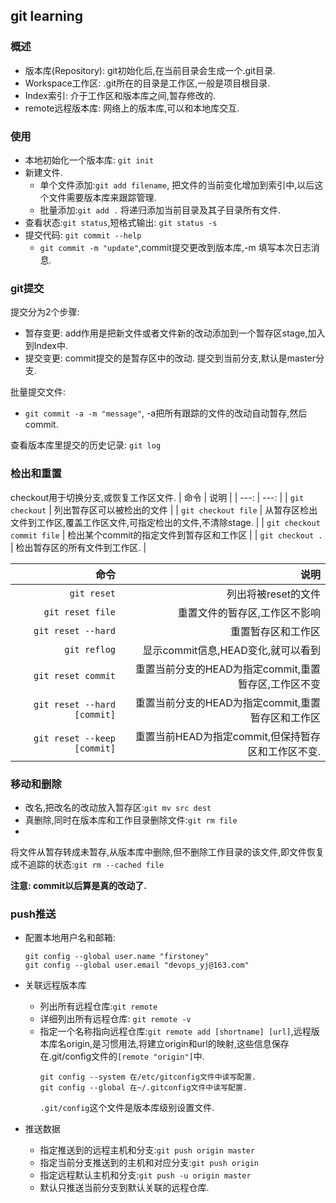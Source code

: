 ## git learning

### 概述
- 版本库(Repository): git初始化后,在当前目录会生成一个.git目录.
- Workspace工作区: .git所在的目录是工作区,一般是项目根目录.
- Index索引: 介于工作区和版本库之间,暂存修改的.
- remote远程版本库: 网络上的版本库,可以和本地库交互.

### 使用
- 本地初始化一个版本库: `git init`
- 新建文件.
  - 单个文件添加:`git add filename`, 把文件的当前变化增加到索引中,以后这个文件需要版本库来跟踪管理. 
  - 批量添加:`git add .` 将递归添加当前目录及其子目录所有文件.
- 查看状态:`git status`,短格式输出: `git status -s`
- 提交代码: `git commit --help`
  - `git commit -m "update"`,commit提交更改到版本库,-m 填写本次日志消息.

### git提交
提交分为2个步骤:
- 暂存变更: add作用是把新文件或者文件新的改动添加到一个暂存区stage,加入到Index中.
- 提交变更: commit提交的是暂存区中的改动. 提交到当前分支,默认是master分支.

批量提交文件:
- `git commit -a -m "message"`, -a把所有跟踪的文件的改动自动暂存,然后commit.


查看版本库里提交的历史记录: `git log`

### 检出和重置
checkout用于切换分支,或恢复工作区文件.
| 命令  | 说明  |
| ---: | ---: |
| `git checkout` | 列出暂存区可以被检出的文件 |
| `git checkout file` | 从暂存区检出文件到工作区,覆盖工作区文件,可指定检出的文件,不清除stage. |
| `git checkout commit file` | 检出某个commit的指定文件到暂存区和工作区 |
| `git checkout .` | 检出暂存区的所有文件到工作区. |


| 命令  | 说明  |
| ---: | ---: |
| `git reset` | 列出将被reset的文件 |
| `git reset file` | 重置文件的暂存区,工作区不影响 |
| `git reset --hard` | 重置暂存区和工作区 |
| `git reflog` | 显示commit信息,HEAD变化,就可以看到 |
| `git reset commit` | 重置当前分支的HEAD为指定commit,重置暂存区,工作区不变 |
| `git reset --hard [commit]` | 重置当前分支的HEAD为指定commit,重置暂存区和工作区 |
| `git reset --keep [commit]` | 重置当前HEAD为指定commit,但保持暂存区和工作区不变. |

### 移动和删除
- 改名,把改名的改动放入暂存区:`git mv src dest`
- 真删除,同时在版本库和工作目录删除文件:`git rm file`
- 
将文件从暂存转成未暂存,从版本库中删除,但不删除工作目录的该文件,即文件恢复成不追踪的状态:`git rm --cached file`

**注意: commit以后算是真的改动了.**

### push推送

- 配置本地用户名和邮箱:
  ```
  git config --global user.name "firstoney"
  git config --global user.email "devops_yj@163.com"
  ```

- 关联远程版本库
  - 列出所有远程仓库:`git remote`
  - 详细列出所有远程仓库: `git remote -v`
  - 指定一个名称指向远程仓库:`git remote add [shortname] [url]`,远程版本库名origin,是习惯用法,将建立origin和url的映射,这些信息保存在.git/config文件的`[remote "origin"]`中.
    ```
    git config --system 在/etc/gitconfig文件中读写配置.
    git config --global 在~/.gitconfig文件中读写配置.
    ```
    `.git/config`这个文件是版本库级别设置文件.

- 推送数据
  - 指定推送到的远程主机和分支:`git push origin master`
  - 指定当前分支推送到的主机和对应分支:`git push origin`
  - 指定远程默认主机和分支:`git push -u origin master`
  - 默认只推送当前分支到默认关联的远程仓库.

